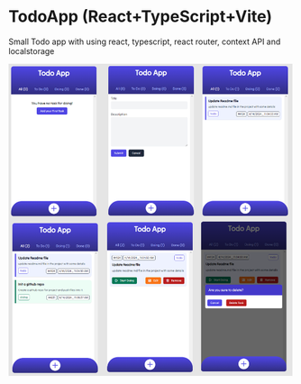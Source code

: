 # TodoApp (React+TypeScript+Vite)

Small Todo app with using react, typescript, react router, context API and localstorage

![CounterApp](https://github.com//h-mahmoodi/React-TodoApp/blob/main/public/image.png?raw=true)
